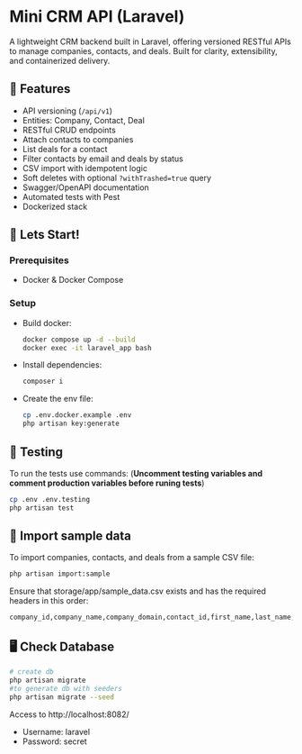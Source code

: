 # Mini CRM API (Laravel)

A lightweight CRM backend built in Laravel, offering versioned RESTful APIs to manage companies, contacts, and deals. Built for clarity, extensibility, and containerized delivery.

## 🚀 Features

- API versioning (`/api/v1`)
- Entities: Company, Contact, Deal
- RESTful CRUD endpoints
- Attach contacts to companies
- List deals for a contact
- Filter contacts by email and deals by status
- CSV import with idempotent logic
- Soft deletes with optional `?withTrashed=true` query
- Swagger/OpenAPI documentation
- Automated tests with Pest
- Dockerized stack
<!-- - PSR-12 + SOLID principles -->

## 🐳 Lets Start!

### Prerequisites

- Docker & Docker Compose

### Setup

- Build docker:
  ```bash
  docker compose up -d --build
  docker exec -it laravel_app bash
  ```
- Install dependencies:
  ```bash
  composer i
  ```

- Create the env file:

  ```bash
  cp .env.docker.example .env
  php artisan key:generate
  ```

## 🧪 Testing

To run the tests use commands:
(**Uncomment testing variables and comment production variables before runing tests**)
```bash
cp .env .env.testing
php artisan test
```

## 📝 Import sample data

To import companies, contacts, and deals from a sample CSV file:

```bash
php artisan import:sample
```
Ensure that storage/app/sample_data.csv exists and has the required headers in this order:

```bash
company_id,company_name,company_domain,contact_id,first_name,last_name,email,phone,deal_id,title,amount,currency,status
```
## 🖥️ Check Database

```bash
# create db
php artisan migrate
#to generate db with seeders
php artisan migrate --seed 
```
Access to http://localhost:8082/
  - Username: laravel
  - Password: secret